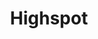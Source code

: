 ---
blog: https://highspot.com/blog
linkedin: http://linkedin.com/company/highspot
logohandle: highspot
sort: highspot
title: Highspot
twitter: https://x.com/highspot
website: https://www.highspot.com/
---
